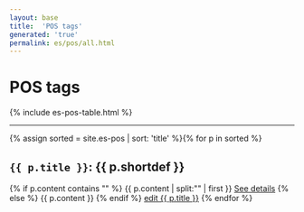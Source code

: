 ```yaml
---
layout: base
title:  'POS tags'
generated: 'true'
permalink: es/pos/all.html
---
```


# POS tags

{% include es-pos-table.html %}

----------

{% assign sorted = site.es-pos | sort: 'title' %}{% for p in sorted %}
<a id="al-es-pos/{{ p.title }}" class="al-dest"/>
<h2><code>{{ p.title }}</code>: {{ p.shortdef }}</h2>
{% if p.content contains "<!--details-->" %}    
{{ p.content | split:"<!--details-->" | first }}
<a href="{{ p.title }}" class="al-doc">See details</a>
{% else %}
{{ p.content }}
{% endif %}
<a href="{{ site.git_edit }}/{% if p.collection %}{{ p.relative_path }}{% else %}{{ p.path }}{% endif %}" target="#">edit {{ p.title }}</a>
{% endfor %}
